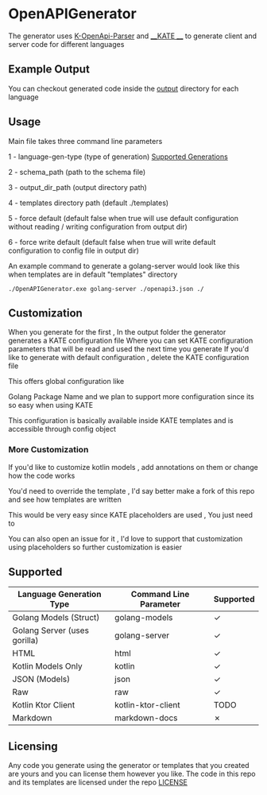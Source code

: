 # OpenAPIGenerator

The generator uses [K-OpenApi-Parser](https://github.com/Qawaz/K-OpenApi-Parser) and [__KATE
__](https://github.com/Qawaz/KATE) to
generate client and server code for different languages

## Example Output

You can checkout generated code inside the [output](./output) directory for each language

## Usage

Main file takes three command line parameters

1 - language-gen-type (type of generation) [Supported Generations](#Supported)

2 - schema_path (path to the schema file)

3 - output_dir_path (output directory path)

4 - templates directory path (default ./templates)

5 - force default (default false when true will use default configuration without reading / writing configuration from output dir)

6 - force write default (default false when true will write default configuration to config file in output dir)

An example command to generate a golang-server would look like this when templates are in default "templates" directory

```shell
./OpenAPIGenerator.exe golang-server ./openapi3.json ./
```

## Customization

When you generate for the first , In the output folder the generator generates a KATE configuration file
Where you can set KATE configuration parameters that will be read and used the next time you generate
If you'd like to generate with default configuration , delete the KATE configuration file

This offers global configuration like

Golang Package Name and we plan to support more configuration since its so easy when using KATE

This configuration is basically available inside KATE templates and is accessible through config object

### More Customization

If you'd like to customize kotlin models , add annotations on them or change how the code works

You'd need to override the template , I'd say better make a fork of this repo and see how templates are written

This would be very easy since KATE placeholders are used , You just need to

You can also open an issue for it , I'd love to support that customization using placeholders
so further customization is easier

## Supported

| Language Generation Type     | Command Line Parameter | Supported |
|------------------------------|------------------------|-----------|
| Golang Models (Struct)       | golang-models          | &check;   |
| Golang Server (uses gorilla) | golang-server          | &check;   |
| HTML                         | html                   | &check;   |
| Kotlin Models Only           | kotlin                 | &check;   |
| JSON (Models)                | json                   | &check;   |
| Raw                          | raw                    | &check;   |
| Kotlin Ktor Client           | kotlin-ktor-client     | TODO      |
| Markdown                     | markdown-docs          | &cross;   |

## Licensing

Any code you generate using the generator or templates that you created are yours and you can license them however you
like.
The code in this repo and its templates are licensed under the repo [LICENSE](./LICENSE)